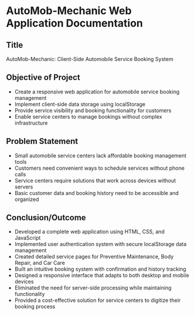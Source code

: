 # AutoMob-Mechanic Web Application Documentation

## Title
AutoMob-Mechanic: Client-Side Automobile Service Booking System

## Objective of Project
- Create a responsive web application for automobile service booking management
- Implement client-side data storage using localStorage
- Provide service visibility and booking functionality for customers
- Enable service centers to manage bookings without complex infrastructure

## Problem Statement
- Small automobile service centers lack affordable booking management tools
- Customers need convenient ways to schedule services without phone calls
- Service centers require solutions that work across devices without servers
- Basic customer data and booking history need to be accessible and organized

## Conclusion/Outcome
- Developed a complete web application using HTML, CSS, and JavaScript
- Implemented user authentication system with secure localStorage data management
- Created detailed service pages for Preventive Maintenance, Body Repair, and Car Care
- Built an intuitive booking system with confirmation and history tracking
- Designed a responsive interface that adapts to both desktop and mobile devices
- Eliminated the need for server-side processing while maintaining functionality
- Provided a cost-effective solution for service centers to digitize their booking process